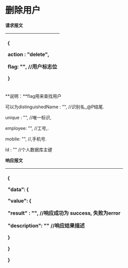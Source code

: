# 删除用户

**请求报文**

<table>
  <thead>
    <tr>
      <th style="text-align:left">
        <p>{</p>
        <p>action : &quot;delete&quot;,</p>
        <p>flag: &quot;&quot;, //&#x7528;&#x6237;&#x6807;&#x5FD7;&#x4F4D;</p>
        <p>}</p>
      </th>
    </tr>
  </thead>
  <tbody></tbody>
</table>**说明：**flag用来查找用户

可以为distinguishedName : "",  //识别名,,@P结尾.

unique : "",              //唯一标识,

employee: "",           //工号,.

mobile: "",             //,手机号.

Id : ""                 //个人数据库主键

**响应报文**

<table>
  <thead>
    <tr>
      <th style="text-align:left">
        <p>{</p>
        <p>&quot;data&quot;: {</p>
        <p>&quot;value&quot;: {</p>
        <p>&quot;result&quot; : &quot;&quot;, //&#x54CD;&#x5E94;&#x6210;&#x529F;&#x4E3A;
          success, &#x5931;&#x8D25;&#x4E3A;error</p>
        <p>&quot;description&quot;: &quot;&quot; //&#x54CD;&#x5E94;&#x7ED3;&#x679C;&#x63CF;&#x8FF0;</p>
        <p>}</p>
        <p>}</p>
        <p>}</p>
      </th>
    </tr>
  </thead>
  <tbody></tbody>
</table>